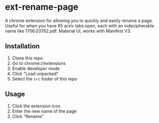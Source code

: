# ext-rename-page
A chrome extension for allowing you to quickly and easily rename a page. Useful for when you have 85 arxiv tabs open, each with an indecipherable name like 1706.03762.pdf. Material UI, works with Manifest V3.

## Installation
1. Clone this repo
2. Go to chrome://extensions
3. Enable developer mode
4. Click "Load unpacked"
5. Select the `src` folder of this repo

## Usage
1. Click the extension icon
2. Enter the new name of the page
3. Click "Rename"

